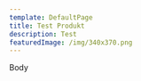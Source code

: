 ```yaml
---
template: DefaultPage
title: Test Produkt
description: Test
featuredImage: /img/340x370.png
---
```

Body